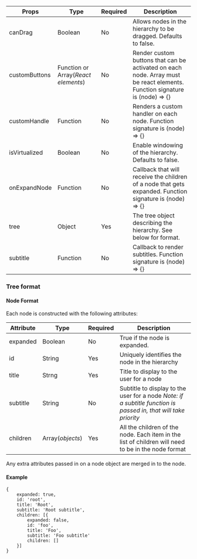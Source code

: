 Props | Type | Required | Description
----- | ---- | -------- | -----------
canDrag | Boolean | No | Allows nodes in the hierarchy to be dragged. Defaults to false.
customButtons | Function or Array(*React elements*) | No | Render custom buttons that can be activated on each node. Array must be react elements. Function signature is (node) => {}
customHandle | Function | No | Renders a custom handler on each node. Function signature is (node) => {}
isVirtualized | Boolean | No | Enable windowing of the hierarchy. Defaults to false.
onExpandNode | Function | No | Callback that will receive the children of a node that gets expanded. Function signature is (node) => {}
tree | Object | Yes | The tree object describing the hierarchy. See below for format.
subtitle | Function | No | Callback to render subtitles. Function signature is (node) => {}

### Tree format

#### Node Format

Each node is constructed with the following attributes:

Attribute | Type | Required | Description
--------- | ---- | -------- | -----------
expanded | Boolean | No | True if the node is expanded.
id | String | Yes | Uniquely identifies the node in the hierarchy
title | Strng | Yes | Title to display to the user for a node
subtitle | String | No | Subtitle to display to the user for a node *Note: if a subtitle function is passed in, that will take priority*
children | Array(*objects*) | Yes | All the children of the node. Each item in the list of children will need to be in the node format


Any extra attributes passed in on a node object are merged in to the node.

#### Example

```
{
	expanded: true,
	id: 'root',
	title: 'Root',
	subtitle: 'Root subtitle',
	children: [{
		expanded: false,
		id: 'foo',
		title: 'Foo',
		subtitle: 'Foo subtitle'
		children: []
	}]
}
```
